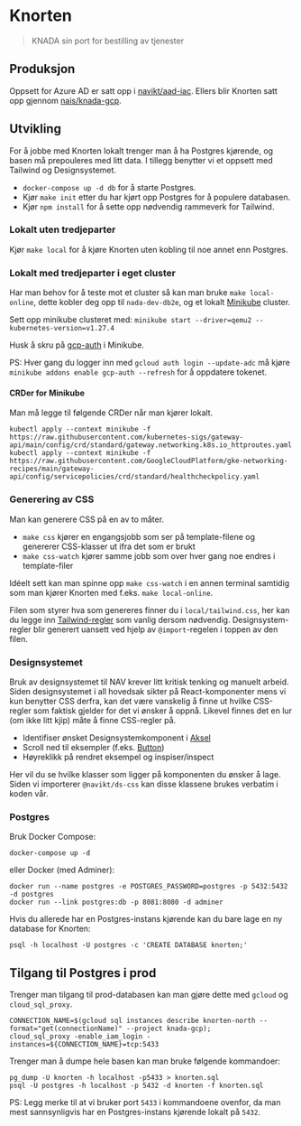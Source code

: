 # Knorten

> KNADA sin port for bestilling av tjenester

## Produksjon

Oppsett for Azure AD er satt opp i [navikt/aad-iac](https://github.com/navikt/aad-iac/blob/master/prod/knorten.yaml).
Ellers blir Knorten satt opp gjennom [nais/knada-gcp](https://github.com/nais/knada-gcp/blob/main/knorten.tf).

## Utvikling

For å jobbe med Knorten lokalt trenger man å ha Postgres kjørende, og basen må prepouleres med litt data.
I tillegg benytter vi et oppsett med Tailwind og Designsystemet.

- `docker-compose up -d db` for å starte Postgres.
- Kjør `make init` etter du har kjørt opp Postgres for å populere databasen.
- Kjør `npm install` for å sette opp nødvendig rammeverk for Tailwind.

### Lokalt uten tredjeparter

Kjør `make local` for å kjøre Knorten uten kobling til noe annet enn Postgres.

### Lokalt med tredjeparter i eget cluster

Har man behov for å teste mot et cluster så kan man bruke `make local-online`, dette kobler deg opp til `nada-dev-db2e`, og et lokalt [Minikube](https://minikube.sigs.k8s.io/) cluster.

Sett opp minikube clusteret med: `minikube start --driver=qemu2 --kubernetes-version=v1.27.4`

Husk å skru på [gcp-auth](https://minikube.sigs.k8s.io/docs/handbook/addons/gcp-auth/) i Minikube.

PS: Hver gang du logger inn med `gcloud auth login --update-adc` må kjøre `minikube addons enable gcp-auth --refresh` for å oppdatere tokenet.

#### CRDer for Minikube

Man må legge til følgende CRDer når man kjører lokalt.

    kubectl apply --context minikube -f https://raw.githubusercontent.com/kubernetes-sigs/gateway-api/main/config/crd/standard/gateway.networking.k8s.io_httproutes.yaml
    kubectl apply --context minikube -f https://raw.githubusercontent.com/GoogleCloudPlatform/gke-networking-recipes/main/gateway-api/config/servicepolicies/crd/standard/healthcheckpolicy.yaml

### Generering av CSS

Man kan generere CSS på en av to måter.

* `make css` kjører en engangsjobb som ser på template-filene og genererer CSS-klasser ut ifra det som er brukt
* `make css-watch` kjører samme jobb som over hver gang noe endres i template-filer

Idéelt sett kan man spinne opp `make css-watch` i en annen terminal samtidig som man kjører Knorten med f.eks. `make local-online`.

Filen som styrer hva som genereres finner du i `local/tailwind.css`, her kan du legge inn [Tailwind-regler](https://tailwindcss.com/docs/functions-and-directives#layer) som vanlig dersom nødvendig. Designsystem-regler blir generert uansett ved hjelp av `@import`-regelen i toppen av den filen.

### Designsystemet

Bruk av designsystemet til NAV krever litt kritisk tenking og manuelt arbeid.
Siden designsystemet i all hovedsak sikter på React-komponenter mens vi kun benytter CSS derfra, kan det være vanskelig å finne ut hvilke CSS-regler som faktisk gjelder for det vi ønsker å oppnå.
Likevel finnes det en lur (om ikke litt kjip) måte å finne CSS-regler på.

* Identifiser ønsket Designsystemkomponent i [Aksel](https://aksel.nav.no/komponenter)
* Scroll ned til eksempler (f.eks. [Button](https://aksel.nav.no/komponenter/core/button#ha8bb240d2c68))
* Høyreklikk på rendret eksempel og inspiser/inspect

Her vil du se hvilke klasser som ligger på komponenten du ønsker å lage.
Siden vi importerer `@navikt/ds-css` kan disse klassene brukes verbatim i koden vår.

### Postgres

Bruk Docker Compose:

    docker-compose up -d

eller Docker (med Adminer):

    docker run --name postgres -e POSTGRES_PASSWORD=postgres -p 5432:5432 -d postgres
    docker run --link postgres:db -p 8081:8080 -d adminer

Hvis du allerede har en Postgres-instans kjørende kan du bare lage en ny database for Knorten:

    psql -h localhost -U postgres -c 'CREATE DATABASE knorten;'

## Tilgang til Postgres i prod

Trenger man tilgang til prod-databasen kan man gjøre dette med `gcloud` og `cloud_sql_proxy`.

```
CONNECTION_NAME=$(gcloud sql instances describe knorten-north --format="get(connectionName)" --project knada-gcp);
cloud_sql_proxy -enable_iam_login -instances=${CONNECTION_NAME}=tcp:5433
```

Trenger man å dumpe hele basen kan man bruke følgende kommandoer:
```
pg_dump -U knorten -h localhost -p5433 > knorten.sql
psql -U postgres -h localhost -p 5432 -d knorten -f knorten.sql
```

PS: Legg merke til at vi bruker port `5433` i kommandoene ovenfor, da man mest sannsynligvis har en Postgres-instans kjørende lokalt på `5432`.
